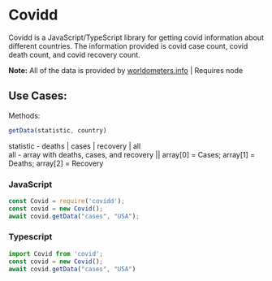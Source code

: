 # **Covidd**

Covidd is a JavaScript/TypeScript library for getting covid information about different countries. The information provided is covid case count, covid death count, and covid recovery count.

**Note:** All of the data is provided by [worldometers.info](https://www.worldometers.info/coronavirus/) | Requires node

## **Use Cases:** 

Methods:
```js
getData(statistic, country)
```
statistic - deaths | cases | recovery | all\
all - array with deaths, cases, and recovery || array[0] = Cases; array[1] = Deaths; array[2] = Recovery
### JavaScript
```js
const Covid = require('covidd');
const covid = new Covid();
await covid.getData("cases", "USA");
```
### Typescript
```ts
import Covid from 'covid';
const covid = new Covid();
await covid.getData("cases", "USA")
```